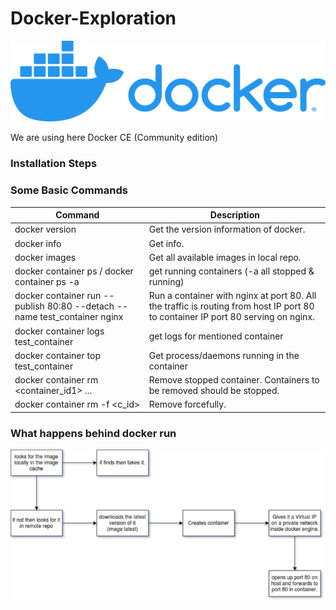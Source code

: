 # Docker-Exploration

![logo](./sourceImages/logo.png)

We are using here Docker CE (Community edition)

### Installation Steps

### Some Basic Commands

| Command                                                                   | Description                                                                                                                      |
| ------------------------------------------------------------------------- | -------------------------------------------------------------------------------------------------------------------------------- |
| docker version                                                            | Get the version information of docker.                                                                                           |
| docker info                                                               | Get info.                                                                                                                        |
| docker images                                                             | Get all available images in local repo.                                                                                          |
| docker container ps / docker container ps -a                              | get running containers (-a all stopped & running)                                                                                |
| docker container run --publish 80:80 --detach --name test_container nginx | Run a container with nginx at port 80. All the traffic is routing from host IP port 80 to container IP port 80 serving on nginx. |
| docker container logs test_container                                      | get logs for mentioned container                                                                                                 |
| docker container top test_container                                       | Get process/daemons running in the container                                                                                     |
| docker container rm <container_id1> ...                                   | Remove stopped container. Containers to be removed should be stopped.                                                            |
| docker container rm -f <c_id>                                             | Remove forcefully.                                                                                                               |

### What happens behind docker run

![Image](./sourceImages/imageProcessing1.png)
